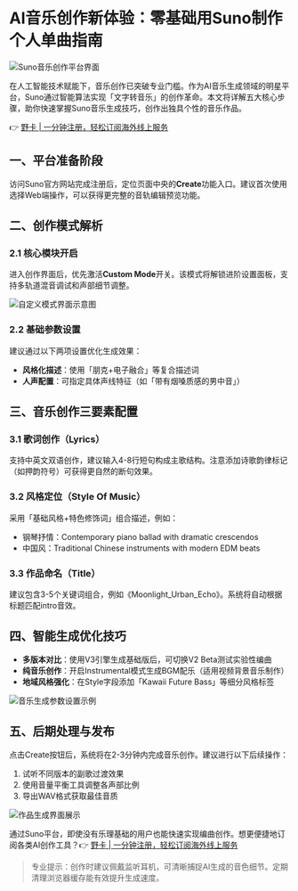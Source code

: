 # AI音乐创作新体验：零基础用Suno制作个人单曲指南

![Suno音乐创作平台界面](https://bbtdd.com/wp-content/uploads/img/713174783504122.webp)

在人工智能技术赋能下，音乐创作已突破专业门槛。作为AI音乐生成领域的明星平台，Suno通过智能算法实现「文字转音乐」的创作革命。本文将详解五大核心步骤，助你快速掌握Suno音乐生成技巧，创作出独具个性的音乐作品。

👉 [野卡 | 一分钟注册，轻松订阅海外线上服务](https://bbtdd.com/yeka)

## 一、平台准备阶段
访问Suno官方网站完成注册后，定位页面中央的**Create**功能入口。建议首次使用选择Web端操作，可以获得更完整的音轨编辑预览功能。

## 二、创作模式解析
### 2.1 核心模块开启
进入创作界面后，优先激活**Custom Mode**开关。该模式将解锁进阶设置面板，支持多轨道混音调试和声部细节调整。

![自定义模式界面示意图](https://bbtdd.com/wp-content/uploads/img/326955173523.webp)

### 2.2 基础参数设置
建议通过以下两项设置优化生成效果：
- **风格化描述**：使用「朋克+电子融合」等复合描述词
- **人声配置**：可指定具体声线特征（如「带有烟嗓质感的男中音」）

## 三、音乐创作三要素配置
### 3.1 歌词创作（Lyrics）
支持中英文双语创作，建议输入4-8行短句构成主歌结构。注意添加诗歌韵律标记（如押韵符号）可获得更自然的断句效果。

### 3.2 风格定位（Style Of Music）
采用「基础风格+特色修饰词」组合描述，例如：
- 钢琴抒情：Contemporary piano ballad with dramatic crescendos
- 中国风：Traditional Chinese instruments with modern EDM beats

### 3.3 作品命名（Title）
建议包含3-5个关键词组合，例如《Moonlight_Urban_Echo》。系统将自动根据标题匹配intro音效。

## 四、智能生成优化技巧
- **多版本对比**：使用V3引擎生成基础版后，可切换V2 Beta测试实验性编曲
- **纯音乐创作**：开启Instrumental模式生成BGM配乐（适用视频背景音乐制作）
- **地域风格强化**：在Style字段添加「Kawaii Future Bass」等细分风格标签

![音乐生成参数设置示例](https://bbtdd.com/wp-content/uploads/img/8406774926960619.webp)

## 五、后期处理与发布
点击Create按钮后，系统将在2-3分钟内完成音乐创作。建议进行以下后续操作：
1. 试听不同版本的副歌过渡效果
2. 使用音量平衡工具调整各声部比例
3. 导出WAV格式获取最佳音质

![作品生成界面展示](https://bbtdd.com/wp-content/uploads/img/08059965289700.webp)

通过Suno平台，即使没有乐理基础的用户也能快速实现编曲创作。想更便捷地订阅各类AI创作工具？👉 [野卡 | 一分钟注册，轻松订阅海外线上服务](https://bbtdd.com/yeka)

> 专业提示：创作时建议佩戴监听耳机，可清晰捕捉AI生成的音色细节。定期清理浏览器缓存能有效提升生成速度。